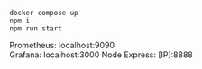```
docker compose up
npm i
npm run start
```

Prometheus: localhost:9090  
Grafana: localhost:3000
Node Express: [IP]:8888